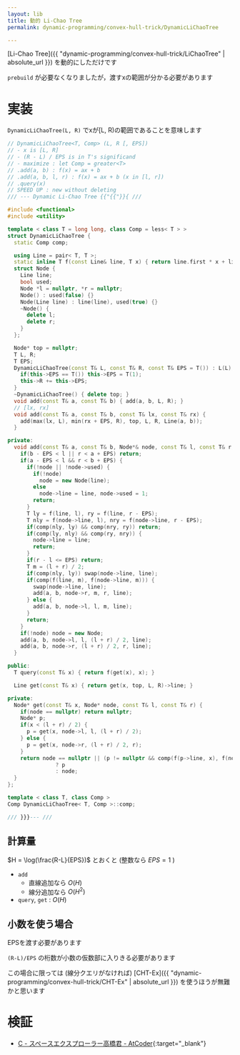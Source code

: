 ```yaml
---
layout: lib
title: 動的 Li-Chao Tree
permalink: dynamic-programming/convex-hull-trick/DynamicLiChaoTree

---
```



[Li-Chao Tree]({{ "dynamic-programming/convex-hull-trick/LiChaoTree" | absolute_url }}) を動的にしただけです

`prebuild` が必要なくなりましたが，渡すxの範囲が分かる必要があります

# 実装

`DynamicLiChaoTree(L, R)` でxが\[L, R\)の範囲であることを意味します


```cpp
// DynamicLiChaoTree<T, Comp> (L, R [, EPS])
// - x is [L, R]
// - (R - L) / EPS is in T's significand
// - maximize : let Comp = greater<T>
// .add(a, b) : f(x) = ax + b
// .add(a, b, l, r) : f(x) = ax + b (x in [l, r])
// .query(x)
// SPEED UP : new without deleting
/// --- Dynamic Li-Chao Tree {{"{{"}}{ ///

#include <functional>
#include <utility>

template < class T = long long, class Comp = less< T > >
struct DynamicLiChaoTree {
  static Comp comp;

  using Line = pair< T, T >;
  static inline T f(const Line& line, T x) { return line.first * x + line.second; }
  struct Node {
    Line line;
    bool used;
    Node *l = nullptr, *r = nullptr;
    Node() : used(false) {}
    Node(Line line) : line(line), used(true) {}
    ~Node() {
      delete l;
      delete r;
    }
  };

  Node* top = nullptr;
  T L, R;
  T EPS;
  DynamicLiChaoTree(const T& L, const T& R, const T& EPS = T()) : L(L), R(R), EPS(EPS) {
    if(this->EPS == T()) this->EPS = T(1);
    this->R += this->EPS;
  }
  ~DynamicLiChaoTree() { delete top; }
  void add(const T& a, const T& b) { add(a, b, L, R); }
  // [lx, rx]
  void add(const T& a, const T& b, const T& lx, const T& rx) {
    add(max(lx, L), min(rx + EPS, R), top, L, R, Line(a, b));
  }

private:
  void add(const T& a, const T& b, Node*& node, const T& l, const T& r, Line line) {
    if(b - EPS < l || r < a + EPS) return;
    if(a - EPS < l && r < b + EPS) {
      if(!node || !node->used) {
        if(!node)
          node = new Node(line);
        else
          node->line = line, node->used = 1;
        return;
      }
      T ly = f(line, l), ry = f(line, r - EPS);
      T nly = f(node->line, l), nry = f(node->line, r - EPS);
      if(comp(nly, ly) && comp(nry, ry)) return;
      if(comp(ly, nly) && comp(ry, nry)) {
        node->line = line;
        return;
      }
      if(r - l <= EPS) return;
      T m = (l + r) / 2;
      if(comp(nly, ly)) swap(node->line, line);
      if(comp(f(line, m), f(node->line, m))) {
        swap(node->line, line);
        add(a, b, node->r, m, r, line);
      } else {
        add(a, b, node->l, l, m, line);
      }
      return;
    }
    if(!node) node = new Node;
    add(a, b, node->l, l, (l + r) / 2, line);
    add(a, b, node->r, (l + r) / 2, r, line);
  }

public:
  T query(const T& x) { return f(get(x), x); }

  Line get(const T& x) { return get(x, top, L, R)->line; }

private:
  Node* get(const T& x, Node* node, const T& l, const T& r) {
    if(node == nullptr) return nullptr;
    Node* p;
    if(x < (l + r) / 2) {
      p = get(x, node->l, l, (l + r) / 2);
    } else {
      p = get(x, node->r, (l + r) / 2, r);
    }
    return node == nullptr || (p != nullptr && comp(f(p->line, x), f(node->line, x)))
               ? p
               : node;
  }
};

template < class T, class Comp >
Comp DynamicLiChaoTree< T, Comp >::comp;

/// }}}--- ///
```


## 計算量

$H = \log(\frac{R-L}{EPS})$ とおくと (整数なら $EPS=1$ )

* `add`
  * 直線追加なら $O(H)$
  * 線分追加なら $O(H^2)$
* `query`, `get` : $O(H)$

## 小数を使う場合

EPSを渡す必要があります

`(R-L)/EPS` の桁数が小数の仮数部に入りきる必要があります

この場合に限っては (線分クエリがなければ) [CHT-Ex]({{ "dynamic-programming/convex-hull-trick/CHT-Ex" | absolute_url }}) を使うほうが無難かと思います

# 検証

* [C - スペースエクスプローラー高橋君 - AtCoder](https://beta.atcoder.jp/contests/colopl2018-final-open/submissions/3599211){:target="_blank"}<!--_-->

